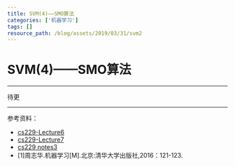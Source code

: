 ```yaml
---
title: SVM(4)——SMO算法
categories: ['机器学习']
tags: []
resource_path: /blog/assets/2019/03/31/svm2
---
```


<script type="text/javascript" async src="https://cdn.mathjax.org/mathjax/latest/MathJax.js?config=TeX-MML-AM_CHTML"> </script>

SVM(4)——SMO算法
===

---

待更

---

参考资料：

* [cs229-Lecture6](https://www.youtube.com/watch?v=qyyJKd-zXRE&index=2&list=WL)
* [cs229-Lecture7](https://www.youtube.com/watch?v=s8B4A5ubw6c&list=WL&index=1)
* [cs229 notes3](http://cs229.stanford.edu/notes/cs229-notes3.pdf)
* [1]周志华.机器学习[M].北京:清华大学出版社,2016：121-123.